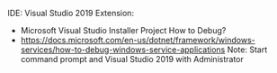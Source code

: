 IDE: Visual Studio 2019
Extension:
- Microsoft Visual Studio Installer Project
How to Debug?
- https://docs.microsoft.com/en-us/dotnet/framework/windows-services/how-to-debug-windows-service-applications
Note: Start command prompt and Visual Studio 2019 with Administrator 